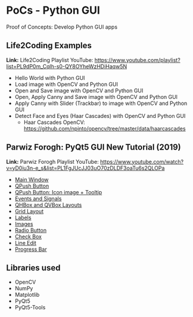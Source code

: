 # PoCs - Python GUI

Proof of Concepts: Develop Python GUI apps

## Life2Coding Examples

**Link:** Life2Coding Playlist YouTube: <https://www.youtube.com/playlist?list=PL9dP0m_Cqlh-s0-QY8OYheWzHDiHaqw5N>

* Hello World with Python GUI
* Load image with OpenCV and Python GUI
* Open and Save image with OpenCV and Python GUI
* Open, Apply Canny and Save image with OpenCV and Python GUI
* Apply Canny with Slider (Trackbar) to image with OpenCV and Python GUI
* Detect Face and Eyes (Haar Cascades) with OpenCV and Python GUI
  * Haar Cascades OpenCV: <https://github.com/npinto/opencv/tree/master/data/haarcascades>

## Parwiz Forogh: PyQt5 GUI New Tutorial (2019)

**Link:** Parwiz Forogh Playlist YouTube: <https://www.youtube.com/watch?v=yD0iu3n-e_s&list=PL1FgJUcJJ03uO70zDLDF3oaTu6s2QLOPa>

* [Main Window](YouTube-PyQt5/01_main_window.py)
* [QPush Button](YouTube-PyQt5/02_qpush_button.py)
* [QPush Button: Icon image + Tooltip](YouTube-PyQt5/03_qpush_button.py)
* [Events and Signals](YouTube-PyQt5/04_events_signals.py)
* [QHBox and QVBox Layouts](YouTube-PyQt5/05_qhbox_qvbox_layouts.py)
* [Grid Layout](YouTube-PyQt5/06_grid_layout.py)
* [Labels](YouTube-PyQt5/07_labels.py)
* [Images](YouTube-PyQt5/08_images.py)
* [Radio Button](YouTube-PyQt5/09_radio_button.py)
* [Check Box](YouTube-PyQt5/10_check_box.py)
* [Line Edit](YouTube-PyQt5/11_line_edit.py)
* [Progress Bar](YouTube-PyQt5/12_progress_bar.py)

## Libraries used

* OpenCV
* NumPy
* Matplotlib
* PyQt5
* PyQt5-Tools
